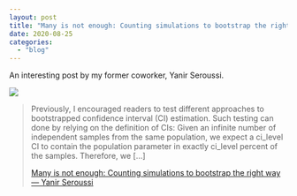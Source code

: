 ```yaml
---
layout: post
title: "Many is not enough: Counting simulations to bootstrap the right way — Yanir Seroussi"
date: 2020-08-25
categories: 
  - "blog"
---
```


An interesting post by my former coworker, Yanir Seroussi.

![](/assets/images/2020/08/santa-counting.jpg?quality=80&strip=info&w=1600)

> Previously, I encouraged readers to test different approaches to bootstrapped confidence interval (CI) estimation. Such testing can done by relying on the definition of CIs: Given an infinite number of independent samples from the same population, we expect a ci\_level CI to contain the population parameter in exactly ci\_level percent of the samples. Therefore, we \[…\]
> 
> [Many is not enough: Counting simulations to bootstrap the right way — Yanir Seroussi](http://yanirseroussi.com/2020/08/24/many-is-not-enough-counting-simulations-to-bootstrap-the-right-way/)

